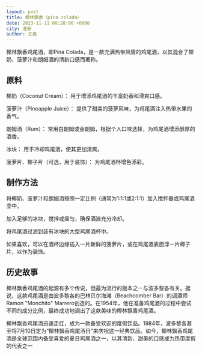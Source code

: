 ```yaml
---
layout: post
title: 椰林飘香（pina colada）
date: 2023-11-11 08:28:00 +0800
city: 淮安
author: 王鑫
---
```


椰林飘香鸡尾酒，即Pina Colada，是一款充满热带风情的鸡尾酒，以其混合了椰奶、菠萝汁和朗姆酒的清新口感而著称。

## 原料

椰奶（Coconut Cream）： 用于增添鸡尾酒的丰富奶香和滑爽口感。

菠萝汁（Pineapple Juice）： 提供了甜美的菠萝风味，为鸡尾酒注入热带水果的香气。

朗姆酒（Rum）： 常用白朗姆或金朗姆，根据个人口味选择，为鸡尾酒增添醇厚的酒香。

冰块： 用于冷却鸡尾酒，使其更加清爽。

菠萝片、椰子片（可选，用于装饰）： 为鸡尾酒杯增色添彩。

## 制作方法

将椰奶、菠萝汁和朗姆酒按照一定比例（通常为1:1:1或2:1:1）加入搅拌器或鸡尾酒壶中。

加入足够的冰块，搅拌或摇匀，确保酒液充分冷却。

将鸡尾酒过滤到装有冰块的大型鸡尾酒杯中。

如果喜欢，可以在酒杯边缘插入一片新鲜的菠萝片，或在鸡尾酒表面浮一片椰子片，以作为装饰。

## 历史故事

椰林飘香鸡尾酒的起源有多个传说，但最为流行的版本之一与波多黎各有关。据说，这款鸡尾酒是由波多黎各的巴林贝尔海滩（Beachcomber Bar）的调酒师Ramon "Monchito" Marrero创造的。在1954年，他在准备鸡尾酒的过程中尝试不同的成分比例，最终成功地调出了这款美味的椰林飘香鸡尾酒。

椰林飘香鸡尾酒迅速走红，成为一款备受欢迎的度假饮品。1984年，波多黎各甚至将7月10日定为“椰林飘香鸡尾酒日”来庆祝这一经典饮品。如今，椰林飘香鸡尾酒是全球范围内备受喜爱的夏日鸡尾酒之一，以其清新、甜美的口感成为热带度假的代表之一